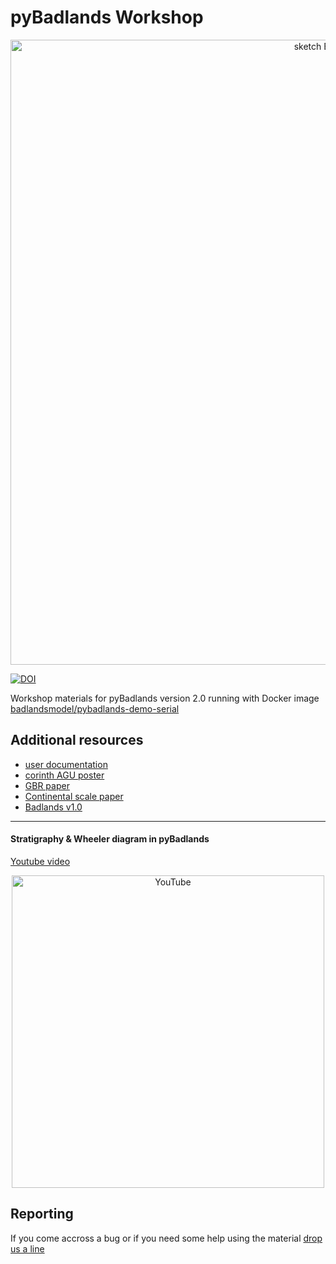 # pyBadlands Workshop

<div align="center">
    <img width=1000 src="https://github.com/badlands-model/Badlands-Code/blob/master/badlands-doc/figures/StratigraphciModelling.png" alt="sketch Badlands" title="sketch of Badlands range of models."</img>
</div>

[![DOI](https://zenodo.org/badge/51286954.svg)](https://zenodo.org/badge/latestdoi/51286954)


Workshop materials for pyBadlands version 2.0 running with Docker image [badlandsmodel/pybadlands-demo-serial](https://hub.docker.com/r/badlandsmodel/pybadlands-demo-serial/~/dockerfile/) 

## Additional resources

+ [user documentation](https://cloudstor.aarnet.edu.au/plus/s/u5xp09EDQfsS3zv)
+ [corinth AGU poster](https://cloudstor.aarnet.edu.au/plus/s/u5xp09EDQfsS3zv)
+ [GBR paper](https://cloudstor.aarnet.edu.au/plus/s/u5xp09EDQfsS3zv)
+ [Continental scale paper](https://cloudstor.aarnet.edu.au/plus/s/u5xp09EDQfsS3zv)
+ [Badlands v1.0](https://cloudstor.aarnet.edu.au/plus/s/u5xp09EDQfsS3zv)

***

#### Stratigraphy & Wheeler diagram in pyBadlands

[Youtube video](https://youtu.be/VRXR86uRnUY)

<div align="center">
    <img width=500 src="https://github.com/badlands-model/Badlands-Code/blob/master/badlands-doc/figures/stratalDing.png" alt="YouTube" title="Youtube"</img>
</div>

## Reporting  

If you come accross a bug or if you need some help using the material [drop us a line](mailto:tristan.salles@sydney.edu.au)




